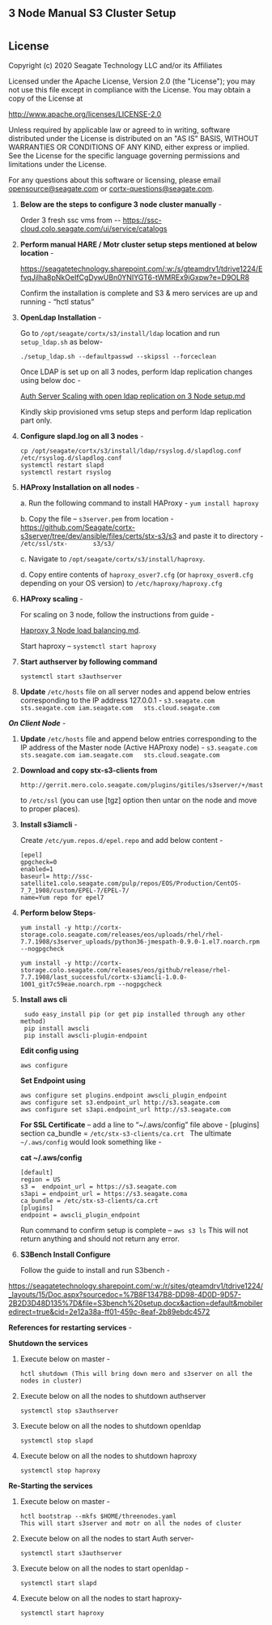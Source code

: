 ## 3 Node Manual S3 Cluster Setup <h1> 
 
## License

Copyright (c) 2020 Seagate Technology LLC and/or its Affiliates

Licensed under the Apache License, Version 2.0 (the "License");
you may not use this file except in compliance with the License.
You may obtain a copy of the License at

   <http://www.apache.org/licenses/LICENSE-2.0>

Unless required by applicable law or agreed to in writing, software
distributed under the License is distributed on an "AS IS" BASIS,
WITHOUT WARRANTIES OR CONDITIONS OF ANY KIND, either express or implied.
See the License for the specific language governing permissions and
limitations under the License.

For any questions about this software or licensing,
please email opensource@seagate.com or cortx-questions@seagate.com.
 

1. **Below are the steps to configure 3 node cluster manually** - 

   Order 3 fresh ssc vms from -- https://ssc-cloud.colo.seagate.com/ui/service/catalogs

2. **Perform manual HARE / Motr cluster setup steps mentioned at below location** - 

   https://seagatetechnology.sharepoint.com/:w:/s/gteamdrv1/tdrive1224/EfvqJjlha8pNkOeIfCgDywUBn0YNIYGT6-tWMREx9iGxpw?e=D9OLR8 

   Confirm the installation is complete and S3 & mero services are up and running - “hctl status” 

3. **OpenLdap Installation** - 

   Go to `/opt/seagate/cortx/s3/install/ldap` location and run `setup_ldap.sh` as below- 

   ```
   ./setup_ldap.sh --defaultpasswd --skipssl --forceclean 
   ```

   Once LDAP is set up on all 3 nodes, perform ldap replication changes using below doc - 
   
   [Auth Server Scaling with open ldap replication on 3 Node setup.md](Auth%20Server%20Scaling%20with%20open%20ldap%20replication%20on%203%20Node%20setup.md)

   Kindly skip provisioned vms setup steps and perform ldap replication part only. 

4. **Configure slapd.log on all 3 nodes** - 

   ```
   cp /opt/seagate/cortx/s3/install/ldap/rsyslog.d/slapdlog.conf /etc/rsyslog.d/slapdlog.conf 
   systemctl restart slapd 
   systemctl restart rsyslog
   ```
 
5. **HAProxy Installation on all nodes** - 

   a. Run the following command to install HAProxy - `yum install haproxy`

   b. Copy the file – `s3server.pem` from location - https://github.com/Seagate/cortx-s3server/tree/dev/ansible/files/certs/stx-s3/s3 and paste it to directory - `/etc/ssl/stx-       s3/s3/`

   c. Navigate to `/opt/seagate/cortx/s3/install/haproxy`.

   d. Copy entire contents of `haproxy_osver7.cfg` (or `haproxy_osver8.cfg` depending on your OS version) to `/etc/haproxy/haproxy.cfg`
 
6. **HAProxy scaling** - 
 
   For scaling on 3 node, follow the instructions from guide - 
 
   [Haproxy 3 Node load balancing.md](Haproxy%203%20Node%20load%20balancing.md).
   
   Start haproxy – `systemctl start haproxy`
    
7. **Start authserver by following command**
   ```
   systemctl start s3authserver 
   ```

8. **Update** `/etc/hosts` file on all server nodes and append below entries corresponding to the IP address 127.0.0.1 - 
    `s3.seagate.com sts.seagate.com iam.seagate.com   sts.cloud.seagate.com `

 
  ***On Client Node*** - 

1. **Update** `/etc/hosts` file and append below entries corresponding to the IP address of the Master node (Active HAProxy node) - 
     `s3.seagate.com sts.seagate.com iam.seagate.com   sts.cloud.seagate.com `

 
2. **Download and copy stx-s3-clients from**
    ```
    http://gerrit.mero.colo.seagate.com/plugins/gitiles/s3server/+/master/ansible/files/certs/ 
    ```
    to `/etc/ssl` (you can use [tgz] option then untar on the node and move to proper places). 

3. **Install s3iamcli** - 
    
   
   Create `/etc/yum.repos.d/epel.repo` and add below content - 
    
    ```
    [epel] 
    gpgcheck=0 
    enabled=1 
    baseurl= http://ssc-satellite1.colo.seagate.com/pulp/repos/EOS/Production/CentOS-7_7_1908/custom/EPEL-7/EPEL-7/ 
    name=Yum repo for epel7 
    ``` 

4. **Perform below Steps**- 

   `yum install -y http://cortx-storage.colo.seagate.com/releases/eos/uploads/rhel/rhel-7.7.1908/s3server_uploads/python36-jmespath-0.9.0-1.el7.noarch.rpm --nogpgcheck`

   `yum install -y http://cortx-storage.colo.seagate.com/releases/eos/github/release/rhel-7.7.1908/last_successful/cortx-s3iamcli-1.0.0-1001_git7c59eae.noarch.rpm --nogpgcheck` 

 
5. **Install aws cli** 

   ```
    sudo easy_install pip (or get pip installed through any other method) 
    pip install awscli 
    pip install awscli-plugin-endpoint 
   ```
   **Edit config using**
   ```
   aws configure 
   ```
   **Set Endpoint using** 
   ```
   aws configure set plugins.endpoint awscli_plugin_endpoint 
   aws configure set s3.endpoint_url http://s3.seagate.com 
   aws configure set s3api.endpoint_url http://s3.seagate.com 
   ```
  
   **For SSL Certificate** – add a line to “~/.aws/config” file above - [plugins] section 
    ca_bundle = `/etc/stx-s3-clients/ca.crt `
    The ultimate `~/.aws/config` would look something like - 

   **cat ~/.aws/config**  
   ```
   [default] 
   region = US 
   s3 =  endpoint_url = https://s3.seagate.com 
   s3api = endpoint_url = https://s3.seagate.coma 
   ca_bundle = /etc/stx-s3-clients/ca.crt 
   [plugins] 
   endpoint = awscli_plugin_endpoint 
   ```
   Run command to confirm setup is complete – `aws s3 ls`
   This will not return anything and should not return any error. 

6. **S3Bench Install Configure**
    
    Follow the guide to install and run S3bench - 
    
  https://seagatetechnology.sharepoint.com/:w:/r/sites/gteamdrv1/tdrive1224/_layouts/15/Doc.aspx?sourcedoc=%7B8F1347B8-DD98-4D0D-9D57-2B2D3D48D135%7D&file=S3bench%20setup.docx&action=default&mobileredirect=true&cid=2e12a38a-ff01-459c-8eaf-2b89ebdc4572 


   **References for restarting services** - 

   **Shutdown the services**

1. Execute below on master -  
    ```
    hctl shutdown (This will bring down mero and s3server on all the nodes in cluster) 
    ```
2. Execute below on all the nodes to shutdown authserver 
    ```
    systemctl stop s3authserver 
    ```
3. Execute below on all the nodes to shutdown openldap 
    ```
    systemctl stop slapd 
    ```
4. Execute below on all the nodes to shutdown haproxy  
    ```
    systemctl stop haproxy 
    ```
  
  **Re-Starting the services** 

1. Execute below on master -  
    ```
    hctl bootstrap --mkfs $HOME/threenodes.yaml 
    This will start s3server and motr on all the nodes of cluster 
    ```
2. Execute below on all the nodes to start Auth server- 
    ```
    systemctl start s3authserver 
    ```
3. Execute below on all the nodes to start openldap - 
    ```
    systemctl start slapd 
    ```
4. Execute below on all the nodes to start haproxy- 
    ```
    systemctl start haproxy 
    ```
   
